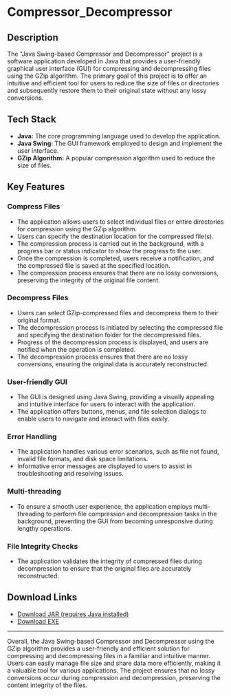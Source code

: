# Compressor_Decompressor

## Description

The "Java Swing-based Compressor and Decompressor" project is a software application developed in Java that provides a user-friendly graphical user interface (GUI) for compressing and decompressing files using the GZip algorithm. The primary goal of this project is to offer an intuitive and efficient tool for users to reduce the size of files or directories and subsequently restore them to their original state without any lossy conversions.

## Tech Stack

- **Java:** The core programming language used to develop the application.
- **Java Swing:** The GUI framework employed to design and implement the user interface.
- **GZip Algorithm:** A popular compression algorithm used to reduce the size of files.

## Key Features

### Compress Files

- The application allows users to select individual files or entire directories for compression using the GZip algorithm.
- Users can specify the destination location for the compressed file(s).
- The compression process is carried out in the background, with a progress bar or status indicator to show the progress to the user.
- Once the compression is completed, users receive a notification, and the compressed file is saved at the specified location.
- The compression process ensures that there are no lossy conversions, preserving the integrity of the original file content.

### Decompress Files

- Users can select GZip-compressed files and decompress them to their original format.
- The decompression process is initiated by selecting the compressed file and specifying the destination folder for the decompressed files.
- Progress of the decompression process is displayed, and users are notified when the operation is completed.
- The decompression process ensures that there are no lossy conversions, ensuring the original data is accurately reconstructed.

### User-friendly GUI

- The GUI is designed using Java Swing, providing a visually appealing and intuitive interface for users to interact with the application.
- The application offers buttons, menus, and file selection dialogs to enable users to navigate and interact with files easily.

### Error Handling

- The application handles various error scenarios, such as file not found, invalid file formats, and disk space limitations.
- Informative error messages are displayed to users to assist in troubleshooting and resolving issues.

### Multi-threading

- To ensure a smooth user experience, the application employs multi-threading to perform file compression and decompression tasks in the background, preventing the GUI from becoming unresponsive during lengthy operations.

### File Integrity Checks

- The application validates the integrity of compressed files during decompression to ensure that the original files are accurately reconstructed.

## Download Links

- [Download JAR (requires Java installed)](https://github.com/Anurag-996/Compressor_Decompressor/raw/main/CompressorDecompressor.jar)
- [Download EXE](https://github.com/Anurag-996/Compressor_Decompressor/raw/main/Compressor_Decompressor.exe)

---

Overall, the Java Swing-based Compressor and Decompressor using the GZip algorithm provides a user-friendly and efficient solution for compressing and decompressing files in a familiar and intuitive manner. Users can easily manage file size and share data more efficiently, making it a valuable tool for various applications. The project ensures that no lossy conversions occur during compression and decompression, preserving the content integrity of the files.
